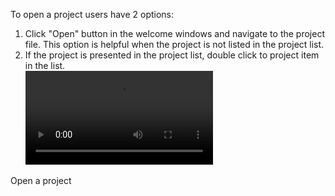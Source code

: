 To open a project users have 2 options:<br />
1. Click "Open" button in the welcome windows and navigate to the project file. This option is helpful when the project is not listed in the project list.<br />
2. If the project is presented in the project list, double click to project item in the list.<br />
![type:video](assets/media/open_project.mp4)
<figcaption>Open a project</figcaption>